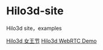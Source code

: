 # Hilo3d-site

Hilo3d site，examples


[Hilo3d 女王节](https://hiloteam.github.io/Hilo3d-site/examples/nw.html)
[Hilo3d WebRTC Demo](https://hiloteam.github.io/Hilo3d-site/examples/webRTC.html)